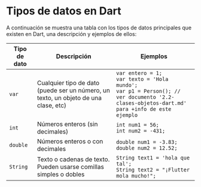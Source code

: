 # Tipos de datos en Dart

A continuación se muestra una tabla con los tipos de datos principales que existen en Dart, una descripción y ejemplos de ellos:

| Tipo de dato | Descripción | Ejemplos |
|---|---|---|
| `var` | Cualquier tipo de dato (puede ser un número, un texto, un objeto de una clase, etc) | `var entero = 1;` <br> `var texto = 'Hola mundo';` <br> `var p1 = Person(); // ver documento '2.2-clases-objetos-dart.md' para +info de este ejemplo` |
| `int` | Números enteros (sin decimales) | `int num1 = 56;` <br> `int num2 = -431;` |
| `double` | Números enteros o con decimales | `double num1 = -3.83;` <br> `double num2 = 12.52;` |
| `String` | Texto o cadenas de texto. Pueden usarse comillas simples o dobles | `String text1 = 'hola que tal';` <br> `String text2 = "¡Flutter mola mucho!";` |